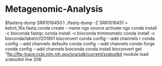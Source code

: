 # Metagenomic-Analysis
$fasterq-dump SRR1016450.1
./fastq-dump -Z SRR1016451 > kebrit_16s.fastq
conda create --name ngs
source activate ngs
conda install -c bioconda fastqc
conda install -c bioconda trimmomatic
conda install -c bioconda/label/cf201901 bioconvert
conda config --add channels r
 conda config --add channels defaults
  conda config --add channels conda-forge
  conda config --add channels bioconda
conda install bioconvert
get "ftp://ftp-trace.ncbi.nlm.nih.gov/sra/sdk/current/sratoolkit
module load sratoolkit
line 206
